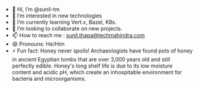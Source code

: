 - 👋 Hi, I’m @sunil-tm
- 👀 I’m interested in new technologies
- 🌱 I’m currently learning Vert.x, Bazel, K8s.
- 💞️ I’m looking to collaborate on new projects.
- 📫 How to reach me : sunil.thapa@techmahindra.com
- 😄 Pronouns: He/Him
- ⚡ Fun fact: Honey never spoils! Archaeologists have found pots of honey in ancient Egyptian tombs that are over 3,000 years old and still perfectly edible. Honey's long shelf life is due to its low moisture content and acidic pH, which create an inhospitable environment for bacteria and microorganisms.

<!---
sunil-tm/sunil-tm is a ✨ special ✨ repository because its `README.md` (this file) appears on your GitHub profile.
You can click the Preview link to take a look at your changes.
--->
